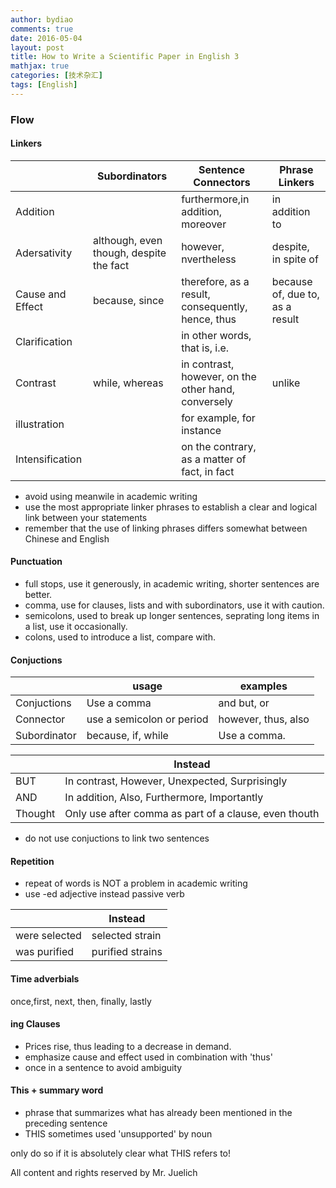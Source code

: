 ```yaml
---
author: bydiao
comments: true
date: 2016-05-04
layout: post
title: How to Write a Scientific Paper in English 3
mathjax: true
categories: [技术杂汇]
tags: [English]
---
```


### Flow


#### Linkers

||Subordinators|Sentence Connectors|Phrase Linkers|
|--|--|--|--|
|Addition||furthermore,in addition, moreover|in addition to|
|Adersativity|although, even though, despite the fact|however, nvertheless|despite, in spite of|
|Cause and Effect|because, since|therefore, as a result, consequently, hence, thus|because of, due to, as a result|
|Clarification||in other words, that is, i.e.||
|Contrast|while, whereas|in contrast, however, on the other hand, conversely|unlike|
|illustration||for example, for instance||
|Intensification||on the contrary, as a matter of fact, in fact||

* avoid using meanwile in academic writing
* use the most appropriate linker phrases to establish a clear and logical link between your statements
* remember that the use of linking phrases differs somewhat between Chinese and English

#### Punctuation

* full stops, use it generously, in academic writing, shorter sentences are better.
* comma, use for clauses, lists and with subordinators, use it with caution.
* semicolons, used to break up longer sentences, seprating long items in a list, use it occasionally.
* colons, used to introduce a list, compare with.

#### Conjuctions

||usage|examples|
|---|---|---|
|Conjuctions|Use a comma|and but, or|
|Connector|use a semicolon or period|however, thus, also|
|Subordinator|because, if, while|Use a comma.|



||Instead|
|---|---|
|BUT|In contrast, However, Unexpected, Surprisingly|
|AND|In addition, Also, Furthermore, Importantly|
|Thought|Only use after comma as part of a clause, even thouth |


* do not use conjuctions to link two sentences

#### Repetition

* repeat of words is NOT a problem in academic writing
* use -ed adjective instead passive verb

||Instead|
|---|---|
|were selected|selected strain|
|was purified|purified strains|


#### Time adverbials

once,first, next, then, finally, lastly

#### ing Clauses

* Prices rise, thus leading to a decrease in demand.
* emphasize cause and effect  used in combination with 'thus'
* once in a sentence to avoid ambiguity

#### This + summary word

* phrase that summarizes what has already been mentioned in the
preceding sentence
* THIS sometimes used 'unsupported' by noun

only do so if it is absolutely clear what THIS refers to!

All content and rights reserved by Mr. Juelich
